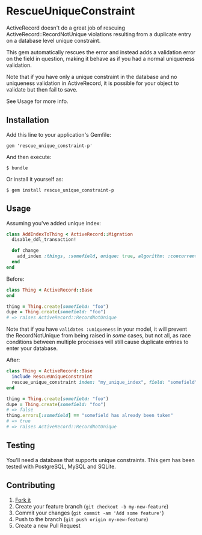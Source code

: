 # RescueUniqueConstraint

ActiveRecord doesn't do a great job of rescuing ActiveRecord::RecordNotUnique
violations resulting from a duplicate entry on a database level unique constraint.

This gem automatically rescues the error and instead adds a validation error
on the field in question, making it behave as if you had a normal uniqueness
validation.

Note that if you have only a unique constraint in the database and no uniqueness validation in ActiveRecord, it
is possible for your object to validate but then fail to save.

See Usage for more info.

## Installation

Add this line to your application's Gemfile:

    gem 'rescue_unique_constraint-p'

And then execute:

    $ bundle

Or install it yourself as:

    $ gem install rescue_unique_constraint-p

## Usage

Assuming you've added unique index:

```ruby
class AddIndexToThing < ActiveRecord::Migration
  disable_ddl_transaction!

  def change
    add_index :things, :somefield, unique: true, algorithm: :concurrently, name: "my_unique_index"
  end
end
```

Before:

```ruby
class Thing < ActiveRecord::Base
end

thing = Thing.create(somefield: "foo")
dupe = Thing.create(somefield: "foo")
# => raises ActiveRecord::RecordNotUnique
```

Note that if you have `validates :uniqueness` in your model, it will prevent
the RecordNotUnique from being raised in _some_ cases, but not all, as race
conditions between multiple processes will still cause duplicate entries to
enter your database.

After:

```ruby
class Thing < ActiveRecord::Base
  include RescueUniqueConstraint
  rescue_unique_constraint index: "my_unique_index", field: "somefield"
end

thing = Thing.create(somefield: "foo")
dupe = Thing.create(somefield: "foo")
# => false
thing.errors[:somefield] == "somefield has already been taken"
# => true
# => raises ActiveRecord::RecordNotUnique
```

## Testing

You'll need a database that supports unique constraints.
This gem has been tested with PostgreSQL, MySQL and SQLite.

## Contributing

1. [Fork it](https://github.com/reverbdotcom/rescue-unique-constraint/fork)
2. Create your feature branch (`git checkout -b my-new-feature`)
3. Commit your changes (`git commit -am 'Add some feature'`)
4. Push to the branch (`git push origin my-new-feature`)
5. Create a new Pull Request
